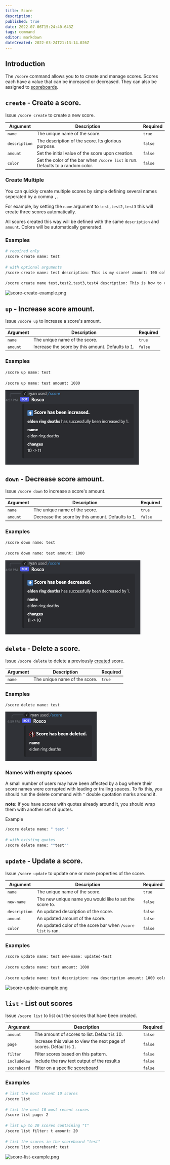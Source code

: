 ```yaml
---
title: Score
description: 
published: true
date: 2022-07-06T15:24:40.643Z
tags: command
editor: markdown
dateCreated: 2022-03-24T21:13:14.026Z
---
```


## Introduction

The `/score` command allows you to to create and manage scores. Scores each have a value that can be increased or decreased. They can also be assigned to [scoreboards](/commands/scoreboards).

## `create` - Create a score.

Issue `/score create` to create a new score.

| Argument | Description | Required |
|----------|-------------|----------|
| `name` | The unique name of the score. | `true` |
| `description` | The description of the score. Its glorious purpose. | `false` |
| `amount` | Set the initial value of the score upon creation. | `false` |
| `color` | Set the color of the bar when `/score list` is run. Defaults to a random color. | `false` |

### Create Multiple

You can quickly create multiple scores by simple defining several names seperated by a comma `,`. 

For example, by setting the `name` argument to `test,test2,test3` this will create three scores automatically.

All scores created this way will be defined with the same `description` and `amount`. Colors will be automatically generated.

### Examples

``` bash
# required only
/score create name: test

# with optional arguments
/score create name: test description: This is my score! amount: 100 color: #000000

/score create name test,test2,test3,test4 description: This is how to create multiple! amount: 10
```

![score-create-example.png](/score-create-example.png)

## `up` - Increase score amount.

Issue `/score up` to increase a score's amount.

| Argument | Description | Required |
|----------|-------------|----------|
| `name` | The unique name of the score. | `true` |
| `amount` | Increase the score by this amount. Defaults to 1. | `false` |

### Examples

``` bash
/score up name: test

/score up name: test amount: 1000
```

![score-up-example.png](/score-up-example.png)

## `down` - Decrease score amount.

Issue `/score down` to increase a score's amount.

| Argument | Description | Required |
|----------|-------------|----------|
| `name` | The unique name of the score. | `true` |
| `amount` | Decrease the score by this amount. Defaults to 1. | `false` |

### Examples

``` bash
/score down name: test

/score down name: test amount: 1000
```

![score-down-example.png](/score-down-example.png)

## `delete` - Delete a score.

Issue `/score delete` to delete a previously [created](/commands/score#create-create-a-score) score.

| Argument | Description | Required |
|----------|-------------|----------|
| `name` | The unique name of the score. | `true` |

### Examples

```
/score delete name: test
```

![score-delete-example.png](/score-delete-example.png)

### Names with empty spaces 

A small number of users may have been affected by a bug where their score names were corrupted with leading or trailing spaces. To fix this, you should run the delete command with `"` double quotation marks around it.

**note:** If you have scores with quotes already around it, you should wrap them with another set of quotes.

Example

``` bash
/score delete name: " test "

# with existing quotes
/score delete name: ""test""
```

## `update` - Update a score.

Issue `/score update` to update one or more properties of the score.

| Argument | Description | Required |
|----------|-------------|----------|
| `name` | The unique name of the score. | `true` |
| `new-name` | The new unique name you would like to set the score to. | `false` |
| `description` | An updated description of the score. | `false` |
| `amount` | An updated amount of the score. | `false` |
| `color` | An updated color of the score bar when `/score list` is ran. | `false` |

### Examples

``` bash
/score update name: test new-name: updated-test

/score update name: test amount: 1000

/score update name: test description: new description amount: 1000 color: #FFFFF
```

![score-update-example.png](/score-update-example.png)

## `list` - List out scores

Issue `/score list` to list out the scores that have been created.

| Argument | Description | Required |
|----------|-------------|----------|
| `amount` | The amount of scores to list. Default is 10. | `false` |
| `page`   | Increase this value to view the next page of scores. Default is 1. | `false` |
| `filter` | Filter scores based on this pattern. | `false` |
| `includeRaw` | Include the raw text output of the result.s | `false` |
| `scoreboard` | Filter on a specific [scoreboard](/commands/scoreboard) | `false` |

### Examples

``` bash
# list the most recent 10 scores
/score list

# list the next 10 most recent scores
/score list page: 2

# list up to 20 scores containing "t"
/score list filter: t amount: 20

# list the scores in the scoreboard "test"
/score list scoreboard: test
```

![score-list-example.png](/score-list-example.png)







































